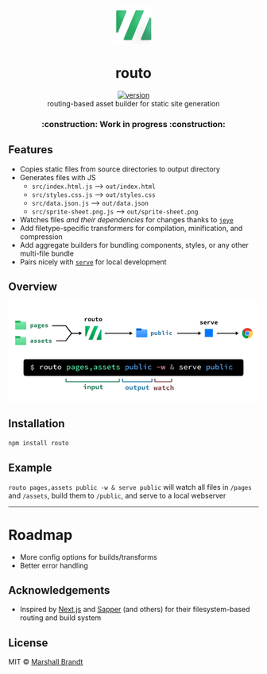 <div align="center">
  <img src="https://github.com/marshallcb/routo/raw/main/routo.png" alt="Routo" width="75" />
</div>

<h1 align="center">routo</h1>
<div align="center">
  <a href="https://npmjs.org/package/routo">
    <img src="https://badgen.net/npm/v/routo" alt="version" />
  </a>
</div>

<div align="center">routing-based asset builder for static site generation</div>

<h3 align="center">:construction: Work in progress :construction:</h3>

## Features

- Copies static files from source directories to output directory
- Generates files with JS
  - `src/index.html.js` --> `out/index.html`
  - `src/styles.css.js` --> `out/styles.css`
  - `src/data.json.js` --> `out/data.json`
  - `src/sprite-sheet.png.js` --> `out/sprite-sheet.png`
- Watches files *and their dependencies* for changes thanks to [`jeye`](https://github.com/marshallcb/jeye)
- Add filetype-specific transformers for compilation, minification, and compression
- Add aggregate builders for bundling components, styles, or any other multi-file bundle
- Pairs nicely with [`serve`](https://github.com/vercel/serve) for local development

## Overview

![Routo flow](https://github.com/marshallcb/routo/raw/main/docs/routo-flow.png "Overview")

## Installation

```sh
npm install routo
```

## Example

`routo pages,assets public -w & serve public` will watch all files in `/pages` and `/assets`, build them to `/public`, and serve to a local webserver

- - -

# Roadmap

- More config options for builds/transforms
- Better error handling

## Acknowledgements
- Inspired by [Next.js](https://nextjs.org/) and [Sapper](https://sapper.svelte.dev/) (and others) for their filesystem-based routing and build system

## License

MIT © [Marshall Brandt](https://m4r.sh)
